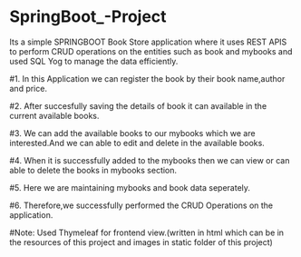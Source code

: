 # SpringBoot_-Project
Its a simple SPRINGBOOT Book Store application where it uses REST APIS to perform CRUD operations on the entities such as book and mybooks and used SQL Yog to manage the data efficiently.


#1. In this Application we can register the book by their book name,author and price.

#2. After succesfully saving the details of book it can available in the current available books.

#3. We can add the available books to our mybooks which we are interested.And we can able to edit and delete in the available books.

#4. When it is successfully added to the mybooks then we can view or can able to delete the books in mybooks section. 

#5. Here we are maintaining mybooks and book data seperately.

#6. Therefore,we successfully performed the CRUD Operations on the application.

#Note: Used Thymeleaf for frontend view.(written in html which can be in the resources of this project and images in static folder of this project) 
